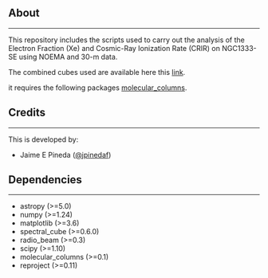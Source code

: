 About
-----
-----

This repository includes the scripts used to carry out the analysis of the Electron Fraction (Xe) and Cosmic-Ray Ionization Rate (CRIR) on NGC1333-SE using NOEMA and 30-m data.

The combined cubes used are available here this [link](https://doi.org/10.7910/DVN/X44P8A).

it requires the following packages [molecular_columns](https://github.com/jpinedaf/molecular_columns).


Credits
-------
-------

This is developed by:
* Jaime E Pineda ([@jpinedaf](http://github.com/jpinedaf))

Dependencies
------------
------------

* astropy (>=5.0)
* numpy (>=1.24)
* matplotlib (>=3.6)
* spectral_cube (>=0.6.0)
* radio_beam (>=0.3)
* scipy (>=1.10)
* molecular_columns (>=0.1)
* reproject (>=0.11)
